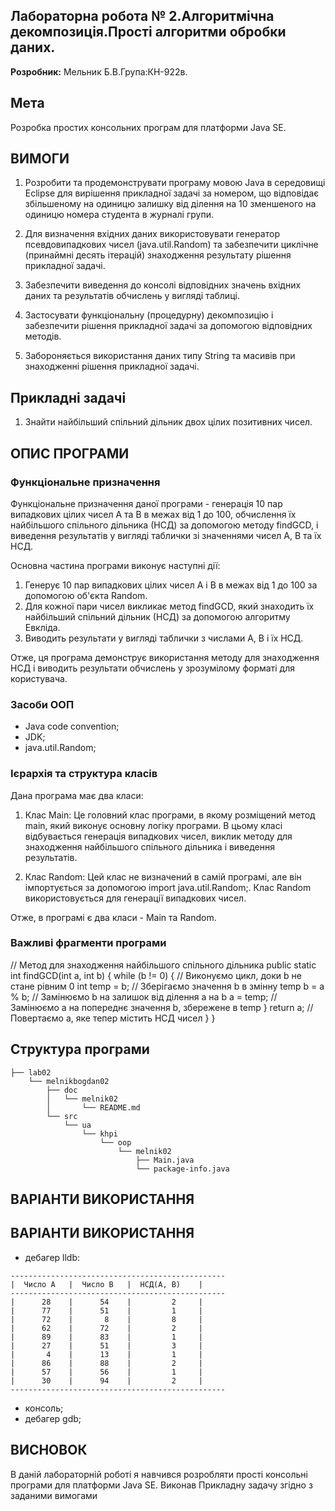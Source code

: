 ## Лабораторна робота № 2.Алгоритмічна декомпозиція.Прості алгоритми обробки даних.

**Розробник:**  Мельник Б.В.Група:КН-922в. 

## Мета
Розробка простих консольних програм для платформи Java SE.

## ВИМОГИ

1. Розробити та продемонструвати програму мовою Java в середовищі Eclipse для вирішення прикладної задачі за номером, що відповідає збільшеному на одиницю залишку від ділення на 10 зменшеного на одиницю номера студента в журналі групи.

2. Для визначення вхідних даних використовувати генератор псевдовипадкових чисел (java.util.Random) та забезпечити циклічне (принаймні десять ітерацій) знаходження результату рішення прикладної задачі.

3. Забезпечити виведення до консолі відповідних значень вхідних даних та результатів обчислень у вигляді таблиці.

4. Застосувати функціональну (процедурну) декомпозицію і забезпечити рішення прикладної задачі за допомогою відповідних методів.

5. Забороняється використання даних типу String та масивів при знаходженні рішення прикладної задачі.

## Прикладні задачі

1. Знайти найбільший спільний дільник двох цілих позитивних чисел.

## ОПИС ПРОГРАМИ

### Функціональне призначення

Функціональне призначення даної програми - генерація 10 пар випадкових цілих чисел A та B в межах від 1 до 100, обчислення їх найбільшого спільного дільника (НСД) за допомогою методу findGCD, і виведення результатів у вигляді таблички зі значеннями чисел A, B та їх НСД.

Основна частина програми виконує наступні дії:

1. Генерує 10 пар випадкових цілих чисел A і B в межах від 1 до 100 за допомогою об'єкта Random.
2. Для кожної пари чисел викликає метод findGCD, який знаходить їх найбільший спільний дільник (НСД) за допомогою алгоритму Евкліда.
3. Виводить результати у вигляді таблички з числами A, B і їх НСД.

Отже, ця програма демонструє використання методу для знаходження НСД і виводить результати обчислень у зрозумілому форматі для користувача.

### Засоби ООП

 - Java code convention;
 - JDK;
 - java.util.Random;

### Ієрархія та структура класів

Дана програма має два класи:

 1. Клас Main: Це головний клас програми, в якому розміщений метод main, який виконує основну логіку програми. В цьому класі відбувається генерація випадкових чисел, виклик методу для знаходження найбільшого спільного дільника і виведення результатів.

 2. Клас Random: Цей клас не визначений в самій програмі, але він імпортується за допомогою import java.util.Random;. Клас Random використовується для генерації випадкових чисел.

Отже, в програмі є два класи - Main та Random.

### Важливі фрагменти програми

// Метод для знаходження найбільшого спільного дільника
    public static int findGCD(int a, int b) {
        while (b != 0) { // Виконуємо цикл, доки b не стане рівним 0
            int temp = b; // Зберігаємо значення b в змінну temp
            b = a % b; // Замінюємо b на залишок від ділення a на b
            a = temp; // Замінюємо a на попереднє значення b, збережене в temp
        }
        return a; // Повертаємо a, яке тепер містить НСД чисел
    }
}

## Структура програми
```
├── lab02
    └── melnikbogdan02
        ├── doc
        │   └── melnik02
        │       └── README.md
        └── src
            └── ua
                └── khpi
                    └── oop
                        └── melnik02
                            ├── Main.java
                            └── package-info.java
```

## ВАРІАНТИ ВИКОРИСТАННЯ

## ВАРІАНТИ ВИКОРИСТАННЯ

- дебагер lldb:
```
------------------------------------------------
|  Число A   |  Число B   |  НСД(A, B)    |
------------------------------------------------
|      28    |      54    |         2     |
|      77    |      51    |         1     |
|      72    |       8    |         8     |
|      62    |      72    |         2     |
|      89    |      83    |         1     |
|      27    |      51    |         3     |
|       4    |      13    |         1     |
|      86    |      88    |         2     |
|      57    |      56    |         1     |
|      30    |      94    |         2     |
------------------------------------------------
```
- консоль;
- дебагер gdb;


## ВИСНОВОК 

В даній лабораторній роботі я навчився розробляти прості консольні програми для платформи Java SE. Виконав Прикладну задачу згідно з заданими вимогами


















